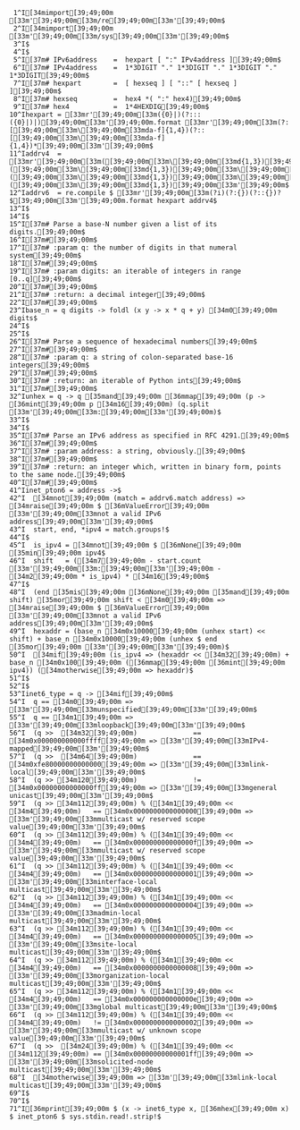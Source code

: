      1^I[34mimport[39;49;00m [33m'[39;49;00m[33m/re[39;49;00m[33m'[39;49;00m$
     2^I[34mimport[39;49;00m [33m'[39;49;00m[33m/sys[39;49;00m[33m'[39;49;00m$
     3^I$
     4^I$
     5^I[37m# IPv6address    =  hexpart [ ":" IPv4address ][39;49;00m$
     6^I[37m# IPv4address    =  1*3DIGIT "." 1*3DIGIT "." 1*3DIGIT "." 1*3DIGIT[39;49;00m$
     7^I[37m# hexpart        =  [ hexseq ] [ "::" [ hexseq ] ][39;49;00m$
     8^I[37m# hexseq         =  hex4 *( ":" hex4)[39;49;00m$
     9^I[37m# hex4           =  1*4HEXDIG[39;49;00m$
    10^Ihexpart = [33mr'[39;49;00m[33m({0}|)(?:::({0}|)|)[39;49;00m[33m'[39;49;00m.format [33mr'[39;49;00m[33m(?:[[39;49;00m[33m\[39;49;00m[33mda-f]{1,4})(?::[[39;49;00m[33m\[39;49;00m[33mda-f]{1,4})*[39;49;00m[33m'[39;49;00m$
    11^Iaddrv4  = [33mr'[39;49;00m[33m([39;49;00m[33m\[39;49;00m[33md{1,3})[39;49;00m[33m\[39;49;00m[33m.([39;49;00m[33m\[39;49;00m[33md{1,3})[39;49;00m[33m\[39;49;00m[33m.([39;49;00m[33m\[39;49;00m[33md{1,3})[39;49;00m[33m\[39;49;00m[33m.([39;49;00m[33m\[39;49;00m[33md{1,3})[39;49;00m[33m'[39;49;00m$
    12^Iaddrv6  = re.compile $ [33mr'[39;49;00m[33m(?i)(?:{})(?::{})?$[39;49;00m[33m'[39;49;00m.format hexpart addrv4$
    13^I$
    14^I$
    15^I[37m# Parse a base-N number given a list of its digits.[39;49;00m$
    16^I[37m#[39;49;00m$
    17^I[37m# :param q: the number of digits in that numeral system[39;49;00m$
    18^I[37m#[39;49;00m$
    19^I[37m# :param digits: an iterable of integers in range [0..q][39;49;00m$
    20^I[37m#[39;49;00m$
    21^I[37m# :return: a decimal integer[39;49;00m$
    22^I[37m#[39;49;00m$
    23^Ibase_n = q digits -> foldl (x y -> x * q + y) [34m0[39;49;00m digits$
    24^I$
    25^I$
    26^I[37m# Parse a sequence of hexadecimal numbers[39;49;00m$
    27^I[37m#[39;49;00m$
    28^I[37m# :param q: a string of colon-separated base-16 integers[39;49;00m$
    29^I[37m#[39;49;00m$
    30^I[37m# :return: an iterable of Python ints[39;49;00m$
    31^I[37m#[39;49;00m$
    32^Iunhex = q -> q [35mand[39;49;00m [36mmap[39;49;00m (p -> [36mint[39;49;00m p [34m16[39;49;00m) (q.split [33m'[39;49;00m[33m:[39;49;00m[33m'[39;49;00m)$
    33^I$
    34^I$
    35^I[37m# Parse an IPv6 address as specified in RFC 4291.[39;49;00m$
    36^I[37m#[39;49;00m$
    37^I[37m# :param address: a string, obviously.[39;49;00m$
    38^I[37m#[39;49;00m$
    39^I[37m# :return: an integer which, written in binary form, points to the same node.[39;49;00m$
    40^I[37m#[39;49;00m$
    41^Iinet_pton6 = address ->$
    42^I  [34mnot[39;49;00m (match = addrv6.match address) => [34mraise[39;49;00m $ [36mValueError[39;49;00m [33m'[39;49;00m[33mnot a valid IPv6 address[39;49;00m[33m'[39;49;00m$
    43^I  start, end, *ipv4 = match.groups!$
    44^I$
    45^I  is_ipv4 = [34mnot[39;49;00m $ [36mNone[39;49;00m [35min[39;49;00m ipv4$
    46^I  shift   = ([34m7[39;49;00m - start.count [33m'[39;49;00m[33m:[39;49;00m[33m'[39;49;00m - [34m2[39;49;00m * is_ipv4) * [34m16[39;49;00m$
    47^I$
    48^I  (end [35mis[39;49;00m [36mNone[39;49;00m [35mand[39;49;00m shift) [35mor[39;49;00m shift < [34m0[39;49;00m => [34mraise[39;49;00m $ [36mValueError[39;49;00m [33m'[39;49;00m[33mnot a valid IPv6 address[39;49;00m[33m'[39;49;00m$
    49^I  hexaddr = (base_n [34m0x10000[39;49;00m (unhex start) << shift) + base_n [34m0x10000[39;49;00m (unhex $ end [35mor[39;49;00m [33m'[39;49;00m[33m'[39;49;00m)$
    50^I  [34mif[39;49;00m (is_ipv4 => (hexaddr << [34m32[39;49;00m) + base_n [34m0x100[39;49;00m ([36mmap[39;49;00m [36mint[39;49;00m ipv4)) ([34motherwise[39;49;00m => hexaddr)$
    51^I$
    52^I$
    53^Iinet6_type = q -> [34mif[39;49;00m$
    54^I  q == [34m0[39;49;00m => [33m'[39;49;00m[33munspecified[39;49;00m[33m'[39;49;00m$
    55^I  q == [34m1[39;49;00m => [33m'[39;49;00m[33mloopback[39;49;00m[33m'[39;49;00m$
    56^I  (q >>  [34m32[39;49;00m)              == [34m0x000000000000ffff[39;49;00m => [33m'[39;49;00m[33mIPv4-mapped[39;49;00m[33m'[39;49;00m$
    57^I  (q >>  [34m64[39;49;00m)              == [34m0xfe80000000000000[39;49;00m => [33m'[39;49;00m[33mlink-local[39;49;00m[33m'[39;49;00m$
    58^I  (q >> [34m120[39;49;00m)              != [34m0x00000000000000ff[39;49;00m => [33m'[39;49;00m[33mgeneral unicast[39;49;00m[33m'[39;49;00m$
    59^I  (q >> [34m112[39;49;00m) % ([34m1[39;49;00m << [34m4[39;49;00m)   == [34m0x0000000000000000[39;49;00m => [33m'[39;49;00m[33mmulticast w/ reserved scope value[39;49;00m[33m'[39;49;00m$
    60^I  (q >> [34m112[39;49;00m) % ([34m1[39;49;00m << [34m4[39;49;00m)   == [34m0x000000000000000f[39;49;00m => [33m'[39;49;00m[33mmulticast w/ reserved scope value[39;49;00m[33m'[39;49;00m$
    61^I  (q >> [34m112[39;49;00m) % ([34m1[39;49;00m << [34m4[39;49;00m)   == [34m0x0000000000000001[39;49;00m => [33m'[39;49;00m[33minterface-local multicast[39;49;00m[33m'[39;49;00m$
    62^I  (q >> [34m112[39;49;00m) % ([34m1[39;49;00m << [34m4[39;49;00m)   == [34m0x0000000000000004[39;49;00m => [33m'[39;49;00m[33madmin-local multicast[39;49;00m[33m'[39;49;00m$
    63^I  (q >> [34m112[39;49;00m) % ([34m1[39;49;00m << [34m4[39;49;00m)   == [34m0x0000000000000005[39;49;00m => [33m'[39;49;00m[33msite-local multicast[39;49;00m[33m'[39;49;00m$
    64^I  (q >> [34m112[39;49;00m) % ([34m1[39;49;00m << [34m4[39;49;00m)   == [34m0x0000000000000008[39;49;00m => [33m'[39;49;00m[33morganization-local multicast[39;49;00m[33m'[39;49;00m$
    65^I  (q >> [34m112[39;49;00m) % ([34m1[39;49;00m << [34m4[39;49;00m)   == [34m0x000000000000000e[39;49;00m => [33m'[39;49;00m[33mglobal multicast[39;49;00m[33m'[39;49;00m$
    66^I  (q >> [34m112[39;49;00m) % ([34m1[39;49;00m << [34m4[39;49;00m)   != [34m0x0000000000000002[39;49;00m => [33m'[39;49;00m[33mmulticast w/ unknown scope value[39;49;00m[33m'[39;49;00m$
    67^I  (q >>  [34m24[39;49;00m) % ([34m1[39;49;00m << [34m112[39;49;00m) == [34m0x00000000000001ff[39;49;00m => [33m'[39;49;00m[33msolicited-node multicast[39;49;00m[33m'[39;49;00m$
    68^I  [34motherwise[39;49;00m => [33m'[39;49;00m[33mlink-local multicast[39;49;00m[33m'[39;49;00m$
    69^I$
    70^I$
    71^I[36mprint[39;49;00m $ (x -> inet6_type x, [36mhex[39;49;00m x) $ inet_pton6 $ sys.stdin.read!.strip!$
